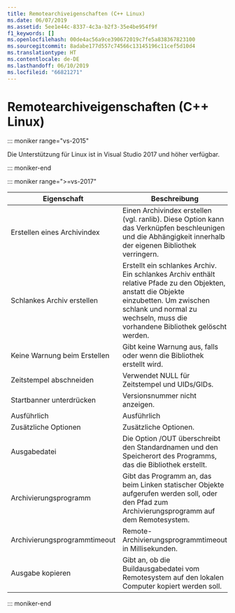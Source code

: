 ```yaml
---
title: Remotearchiveigenschaften (C++ Linux)
ms.date: 06/07/2019
ms.assetid: 5ee1e44c-8337-4c3a-b2f3-35e4be954f9f
f1_keywords: []
ms.openlocfilehash: 00de4ac56a9ce390672019c7fe5a838367823100
ms.sourcegitcommit: 8adabe177d557c74566c13145196c11cef5d10d4
ms.translationtype: HT
ms.contentlocale: de-DE
ms.lasthandoff: 06/10/2019
ms.locfileid: "66821271"
---
```

# <a name="remote-archive-properties-c-linux"></a>Remotearchiveigenschaften (C++ Linux)

::: moniker range="vs-2015"

Die Unterstützung für Linux ist in Visual Studio 2017 und höher verfügbar.

::: moniker-end

::: moniker range=">=vs-2017"

Eigenschaft | Beschreibung
--- | ---
Erstellen eines Archivindex | Einen Archivindex erstellen (vgl. ranlib). Diese Option kann das Verknüpfen beschleunigen und die Abhängigkeit innerhalb der eigenen Bibliothek verringern.
Schlankes Archiv erstellen | Erstellt ein schlankes Archiv.  Ein schlankes Archiv enthält relative Pfade zu den Objekten, anstatt die Objekte einzubetten.  Um zwischen schlank und normal zu wechseln, muss die vorhandene Bibliothek gelöscht werden.
Keine Warnung beim Erstellen | Gibt keine Warnung aus, falls oder wenn die Bibliothek erstellt wird.
Zeitstempel abschneiden | Verwendet NULL für Zeitstempel und UIDs/GIDs.
Startbanner unterdrücken | Versionsnummer nicht anzeigen.
Ausführlich | Ausführlich
Zusätzliche Optionen | Zusätzliche Optionen.
Ausgabedatei | Die Option /OUT überschreibt den Standardnamen und den Speicherort des Programms, das die Bibliothek erstellt.
Archivierungsprogramm | Gibt das Programm an, das beim Linken statischer Objekte aufgerufen werden soll, oder den Pfad zum Archivierungsprogramm auf dem Remotesystem.
Archivierungsprogrammtimeout | Remote-Archivierungsprogrammtimeout in Millisekunden.
Ausgabe kopieren | Gibt an, ob die Buildausgabedatei vom Remotesystem auf den lokalen Computer kopiert werden soll.

::: moniker-end
